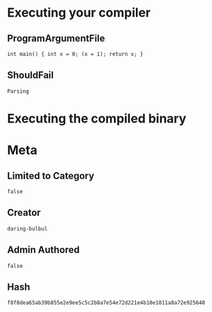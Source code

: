 # Executing your compiler

## ProgramArgumentFile

```
int main() { int x = 0; (x = 1); return x; }
```

## ShouldFail

```
Parsing
```

# Executing the compiled binary

# Meta

## Limited to Category

```
false
```

## Creator

```
daring-bulbul
```

## Admin Authored

```
false
```

## Hash

```
f8f8dea65ab39b855e2e9ee5c5c2b8a7e54e72d221e4b10e1011a8a72e925640
```
